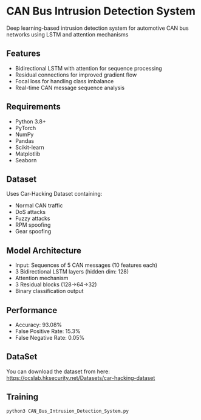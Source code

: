 # CAN Bus Intrusion Detection System

Deep learning-based intrusion detection system for automotive CAN bus networks using LSTM and attention mechanisms

## Features
- Bidirectional LSTM with attention for sequence processing
- Residual connections for improved gradient flow
- Focal loss for handling class imbalance
- Real-time CAN message sequence analysis

## Requirements
- Python 3.8+
- PyTorch
- NumPy
- Pandas
- Scikit-learn
- Matplotlib
- Seaborn

## Dataset
Uses Car-Hacking Dataset containing:
- Normal CAN traffic
- DoS attacks
- Fuzzy attacks
- RPM spoofing
- Gear spoofing

## Model Architecture
- Input: Sequences of 5 CAN messages (10 features each)
- 3 Bidirectional LSTM layers (hidden dim: 128)
- Attention mechanism
- 3 Residual blocks (128→64→32)
- Binary classification output

## Performance
- Accuracy: 93.08%
- False Positive Rate: 15.3%
- False Negative Rate: 0.05%

## DataSet

You can download the dataset from here:
https://ocslab.hksecurity.net/Datasets/car-hacking-dataset


## Training
```bash
python3 CAN_Bus_Intrusion_Detection_System.py
```